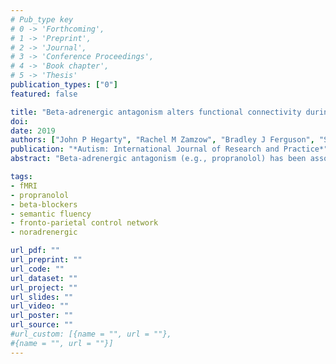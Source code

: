 ```yaml
---
# Pub_type key
# 0 -> 'Forthcoming',
# 1 -> 'Preprint',
# 2 -> 'Journal',
# 3 -> 'Conference Proceedings',
# 4 -> 'Book chapter',
# 5 -> 'Thesis'
publication_types: ["0"]
featured: false

title: "Beta-adrenergic antagonism alters functional connectivity during associative processing in a preliminary study of individuals with and without autism"
doi: 
date: 2019
authors: ["John P Hegarty", "Rachel M Zamzow", "Bradley J Ferguson", "Shawn E Christ", "Eric C Porges", "Jeffrey D Johnson", "David Q Beversdorf"]
publication: "*Autism: International Journal of Research and Practice*"
abstract: "Beta-adrenergic antagonism (e.g., propranolol) has been associated with cognitive/behavioral benefits following stress-induced impairments and for some cognitive/behavioral domains in individuals with autism spectrum disorder (ASD). In this preliminary investigation, we examined whether the benefits of propranolol are associated with functional properties in the brain. Adolescents/adults (mean age=22.54) with (n=13) and without ASD (n=13) attended three sessions in which propranolol, nadolol (beta-adrenergic antagonist that does not cross the blood-brain barrier), or placebo were administered before a semantic fluency task during fMRI. Autonomic nervous system (ANS) measures and functional connectivity between language/associative processing regions and within the fronto-parietal control (FPC), dorsal attention (DAN), and default mode (DMN) networks were examined. Propranolol was associated with improved semantic fluency performance, which was correlated with baseline resting heartrate. Propranolol also altered network efficiency of regions associated with semantic processing and in an exploratory analysis reduced functional differences in the FPC in individuals with ASD. Thus, the cognitive benefits from beta-adrenergic antagonism may be generally associated with improved information processing in the brain in domain-specific networks, but individuals with ASD may also benefit from additional improvements in domain-general networks. The benefits from propranolol may also be able to be predicted from baseline ANS measures, which warrants further investigation."

tags: 
- fMRI
- propranolol
- beta-blockers
- semantic fluency
- fronto-parietal control network
- noradrenergic

url_pdf: ""
url_preprint: ""
url_code: ""
url_dataset: ""
url_project: ""
url_slides: ""
url_video: ""
url_poster: ""
url_source: ""
#url_custom: [{name = "", url = ""},
#{name = "", url = ""}]
---
```

